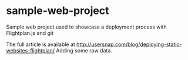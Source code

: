 # sample-web-project
Sample web project used to showcase a deployment process with Flightplan.js and git

The full article is available at http://usersnap.com/blog/deploying-static-websites-flightplan/
Adding some raw data.
